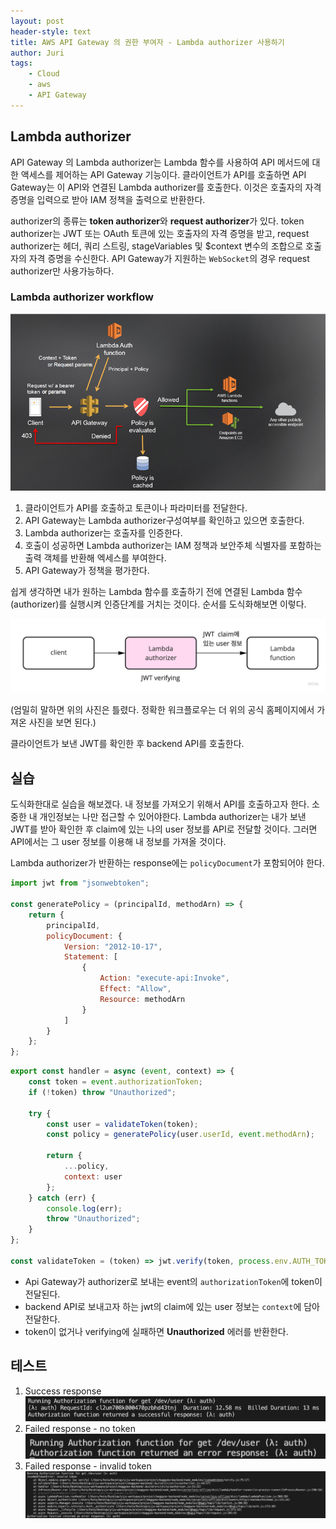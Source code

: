 ```yaml
---
layout: post
header-style: text
title: AWS API Gateway 의 권한 부여자 - Lambda authorizer 사용하기
author: Juri
tags:
    - Cloud
    - aws
    - API Gateway
---
```


## Lambda authorizer

API Gateway 의 Lambda authorizer는 Lambda 함수를 사용하여 API 메서드에 대한 액세스를 제어하는 API Gateway 기능이다. 클라이언트가 API를 호출하면 API Gateway는 이 API와 연결된 Lambda authorizer를 호출한다. 이것은 호출자의 자격 증명을 입력으로 받아 IAM 정책을 출력으로 반환한다.

authorizer의 종류는 **token authorizer**와 **request authorizer**가 있다. token authorizer는 JWT 또는 OAuth 토큰에 있는 호출자의 자격 증명을 받고, request authorizer는 헤더, 쿼리 스트링, stageVariables 및 $context 변수의 조합으로 호출자의 자격 증명을 수신한다. API Gateway가 지원하는 `WebSocket`의 경우 request authorizer만 사용가능하다.

### Lambda authorizer workflow

![](/img/in-post/custom-auth-workflow.png)

1. 클라이언트가 API를 호출하고 토큰이나 파라미터를 전달한다.
2. API Gateway는 Lambda authorizer구성여부를 확인하고 있으면 호출한다.
3. Lambda authorizer는 호출자를 인증한다.
4. 호출이 성공하면 Lambda authorizer는 IAM 정책과 보안주체 식별자를 포함하는 출력 객체를 반환해 엑세스를 부여한다.
5. API Gateway가 정책을 평가한다.

쉽게 생각하면 내가 원하는 Lambda 함수를 호출하기 전에 연결된 Lambda 함수 (authorizer)를 실행시켜 인증단계를 거치는 것이다. 순서를 도식화해보면 이렇다.

![](/img/in-post/lambda-authorizer.jpg)

(엄밀히 말하면 위의 사진은 틀렸다. 정확한 워크플로우는 더 위의 공식 홈페이지에서 가져온 사진을 보면 된다.)

클라이언트가 보낸 JWT를 확인한 후 backend API를 호출한다.

## 실습

도식화한대로 실습을 해보겠다. 내 정보를 가져오기 위해서 API를 호출하고자 한다. 소중한 내 개인정보는 나만 접근할 수 있어야한다. Lambda authorizer는 내가 보낸 JWT를 받아 확인한 후 claim에 있는 나의 user 정보를 API로 전달할 것이다. 그러면 API에서는 그 user 정보를 이용해 내 정보를 가져올 것이다.

Lambda authorizer가 반환하는 response에는 `policyDocument`가 포함되어야 한다.

```js
import jwt from "jsonwebtoken";

const generatePolicy = (principalId, methodArn) => {
    return {
        principalId,
        policyDocument: {
            Version: "2012-10-17",
            Statement: [
                {
                    Action: "execute-api:Invoke",
                    Effect: "Allow",
                    Resource: methodArn
                }
            ]
        }
    };
};
```

```js
export const handler = async (event, context) => {
    const token = event.authorizationToken;
    if (!token) throw "Unauthorized";

    try {
        const user = validateToken(token);
        const policy = generatePolicy(user.userId, event.methodArn);

        return {
            ...policy,
            context: user
        };
    } catch (err) {
        console.log(err);
        throw "Unauthorized";
    }
};

const validateToken = (token) => jwt.verify(token, process.env.AUTH_TOKEN_SALT);
```

-   Api Gateway가 authorizer로 보내는 event의 `authorizationToken`에 token이 전달된다.
-   backend API로 보내고자 하는 jwt의 claim에 있는 user 정보는 `context`에 담아 전달한다.
-   token이 없거나 verifying에 실패하면 **Unauthorized** 에러를 반환한다.

## 테스트

1. Success response
   ![](/img/in-post/authorizer-response1.png)
2. Failed response - no token
   ![](/img/in-post/authorizer-response2.png)
3. Failed response - invalid token
   ![](/img/in-post/authorizer-response3.png)

